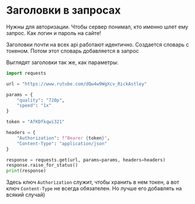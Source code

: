 # Заголовки в запросах

Нужны для авторизации. Чтобы сервер понимал, кто именно шлет ему запрос. Как логин и пароль на сайте! 

Заголовки почти на всех api работают идентично. Создается словарь с токеном. Потом этот словарь добавляется в запрос

Выглядят заголовки так же, как параметры:

```python
import requests

url = "https://www.rutube.com/dQw4w9WgXcv_RickAstley"

params = {
    "quality": "720p",
    "speed": "1x"
}

token = "AfKDfkqwi321"

headers = {
    "Authorization": f"Bearer {token}",
    "Content-Type": "application/json"
}

response = requests.get(url, params=params, headers=headers)
response.raise_for_status()
print(response)
```

Здесь ключ `Authorization` служит, чтобы хранить в нем токен, а вот ключ `Content-Type` не всегда обязателен. Но лучше его добавлять на всякий случай)
